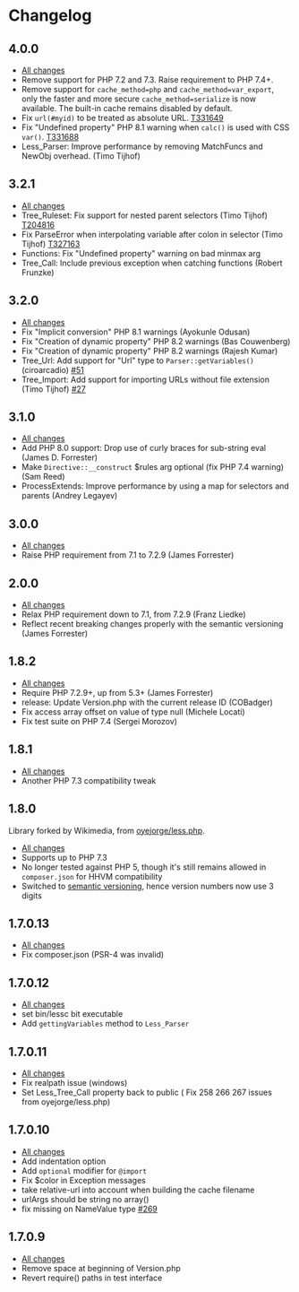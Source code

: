 # Changelog

## 4.0.0

* [All changes](https://gerrit.wikimedia.org/g/mediawiki/libs/less.php/+log/v4.0.0)
* Remove support for PHP 7.2 and 7.3. Raise requirement to PHP 7.4+.
* Remove support for `cache_method=php` and `cache_method=var_export`, only the faster and more secure `cache_method=serialize` is now available. The built-in cache remains disabled by default.
* Fix `url(#myid)` to be treated as absolute URL. [T331649](https://phabricator.wikimedia.org/T331688)
* Fix "Undefined property" PHP 8.1 warning when `calc()` is used with CSS `var()`. [T331688](https://phabricator.wikimedia.org/T331688)
* Less_Parser: Improve performance by removing MatchFuncs and NewObj overhead. (Timo Tijhof)

## 3.2.1

* [All changes](https://gerrit.wikimedia.org/g/mediawiki/libs/less.php/+log/v3.2.1)
* Tree_Ruleset: Fix support for nested parent selectors (Timo Tijhof) [T204816](https://phabricator.wikimedia.org/T204816)
* Fix ParseError when interpolating variable after colon in selector (Timo Tijhof) [T327163](https://phabricator.wikimedia.org/T327163)
* Functions: Fix "Undefined property" warning on bad minmax arg
* Tree_Call: Include previous exception when catching functions (Robert Frunzke)

## 3.2.0

* [All changes](https://github.com/wikimedia/less.php/compare/v3.1.0...v3.2.0)
* Fix "Implicit conversion" PHP 8.1 warnings (Ayokunle Odusan)
* Fix "Creation of dynamic property" PHP 8.2 warnings (Bas Couwenberg)
* Fix "Creation of dynamic property" PHP 8.2 warnings (Rajesh Kumar)
* Tree_Url: Add support for "Url" type to `Parser::getVariables()` (ciroarcadio) [#51](https://github.com/wikimedia/less.php/pull/51)
* Tree_Import: Add support for importing URLs without file extension (Timo Tijhof) [#27](https://github.com/wikimedia/less.php/issues/27)

## 3.1.0

* [All changes](https://github.com/wikimedia/less.php/compare/v3.0.0...v3.1.0)
* Add PHP 8.0 support: Drop use of curly braces for sub-string eval (James D. Forrester)
* Make `Directive::__construct` $rules arg optional (fix PHP 7.4 warning) (Sam Reed)
* ProcessExtends: Improve performance by using a map for selectors and parents (Andrey Legayev)

## 3.0.0

* [All changes](https://github.com/wikimedia/less.php/compare/v2.0.0...v3.0.0)
* Raise PHP requirement from 7.1 to 7.2.9 (James Forrester)

## 2.0.0

* [All changes](https://github.com/wikimedia/less.php/compare/v1.8.2...v2.0.0)
* Relax PHP requirement down to 7.1, from 7.2.9 (Franz Liedke)
* Reflect recent breaking changes properly with the semantic versioning (James Forrester)

## 1.8.2

* [All changes](https://github.com/wikimedia/less.php/compare/v1.8.1...v1.8.2)
* Require PHP 7.2.9+, up from 5.3+ (James Forrester)
* release: Update Version.php with the current release ID (COBadger)
* Fix access array offset on value of type null (Michele Locati)
* Fix test suite on PHP 7.4 (Sergei Morozov)

## 1.8.1

* [All changes](https://github.com/wikimedia/less.php/compare/v1.8.0...v1.8.1)
* Another PHP 7.3 compatibility tweak

## 1.8.0

Library forked by Wikimedia, from [oyejorge/less.php](https://github.com/oyejorge/less.php).

* [All changes](https://github.com/wikimedia/less.php/compare/v1.7.0.13...v1.8.0)
* Supports up to PHP 7.3
* No longer tested against PHP 5, though it's still remains allowed in `composer.json` for HHVM compatibility
* Switched to [semantic versioning](https://semver.org/), hence version numbers now use 3 digits

## 1.7.0.13

* [All changes](https://github.com/wikimedia/less.php/compare/v1.7.0.12...v1.7.0.13)
* Fix composer.json (PSR-4 was invalid)

## 1.7.0.12

* [All changes](https://github.com/wikimedia/less.php/compare/v1.7.0.11...v1.7.0.12)
* set bin/lessc bit executable
* Add `gettingVariables` method to `Less_Parser`

## 1.7.0.11

* [All changes](https://github.com/wikimedia/less.php/compare/v1.7.0.10...v1.7.0.11)
* Fix realpath issue (windows)
* Set Less_Tree_Call property back to public ( Fix 258 266 267 issues from oyejorge/less.php)

## 1.7.0.10

* [All changes](https://github.com/wikimedia/less.php/compare/v1.7.0.9...v1.7.10)
* Add indentation option
* Add `optional` modifier for `@import`
* Fix $color in Exception messages
* take relative-url into account when building the cache filename
* urlArgs should be string no array()
* fix missing on NameValue type [#269](https://github.com/oyejorge/less.php/issues/269)

## 1.7.0.9

* [All changes](https://github.com/wikimedia/less.php/compare/v1.7.0.8...v1.7.0.9)
* Remove space at beginning of Version.php
* Revert require() paths in test interface

